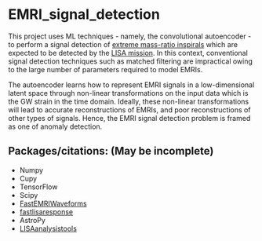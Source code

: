 # EMRI_signal_detection

This project uses ML techniques - namely, the convolutional autoencoder - to perform a signal detection of [extreme mass-ratio inspirals](https://en.wikipedia.org/wiki/Extreme_mass_ratio_inspiral) which are expected to be detected by the [LISA mission](https://en.wikipedia.org/wiki/Laser_Interferometer_Space_Antenna). In this context, conventional signal detection techniques such as matched filtering are impractical owing to the large number of parameters required to model EMRIs.

The autoencoder learns how to represent EMRI signals in a low-dimensional latent space through non-linear transformations on the input data which is the GW strain in the time domain. Ideally, these non-linear transformations will lead to accurate reconstructions of EMRIs, and poor reconstructions of other types of signals. Hence, the EMRI signal detection problem is framed as one of anomaly detection.


## Packages/citations: (May be incomplete)

- Numpy
- Cupy
- TensorFlow
- Scipy
- [FastEMRIWaveforms](https://bhptoolkit.org/FastEMRIWaveforms/html/index.html)
- [fastlisaresponse](https://github.com/mikekatz04/lisa-on-gpu)
- AstroPy
- [LISAanalysistools](https://github.com/mikekatz04/LISAanalysistools)
